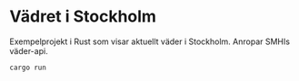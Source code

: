 # Vädret i Stockholm

Exempelprojekt i Rust som visar aktuellt väder i Stockholm. Anropar SMHIs väder-api.

`cargo run`
